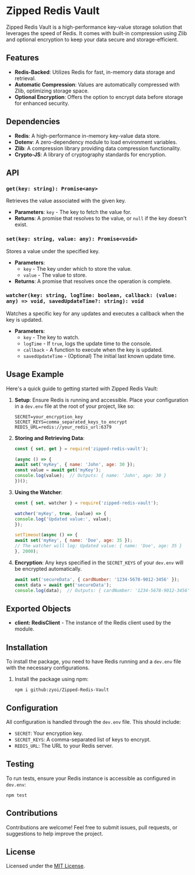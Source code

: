 # Zipped Redis Vault

Zipped Redis Vault is a high-performance key-value storage solution that leverages the speed of Redis. It comes with built-in compression using Zlib and optional encryption to keep your data secure and storage-efficient.

## Features

- **Redis-Backed**: Utilizes Redis for fast, in-memory data storage and retrieval.
- **Automatic Compression**: Values are automatically compressed with Zlib, optimizing storage space.
- **Optional Encryption**: Offers the option to encrypt data before storage for enhanced security.

## Dependencies

- **Redis**: A high-performance in-memory key-value data store.
- **Dotenv**: A zero-dependency module to load environment variables.
- **Zlib**: A compression library providing data compression functionality.
- **Crypto-JS**: A library of cryptography standards for encryption.

## API

### `get(key: string): Promise<any>`

Retrieves the value associated with the given key.

- **Parameters**: `key` - The key to fetch the value for.
- **Returns**: A promise that resolves to the value, or `null` if the key doesn't exist.

### `set(key: string, value: any): Promise<void>`

Stores a value under the specified key.

- **Parameters**:
   - `key` - The key under which to store the value.
   - `value` - The value to store.
- **Returns**: A promise that resolves once the operation is complete.

### `watcher(key: string, logTime: boolean, callback: (value: any) => void, savedUpdateTime?: string): void`

Watches a specific key for any updates and executes a callback when the key is updated.

- **Parameters**:
   - `key` - The key to watch.
   - `logTime` - If `true`, logs the update time to the console.
   - `callback` - A function to execute when the key is updated.
   - `savedUpdateTime` - (Optional) The initial last known update time.

## Usage Example

Here's a quick guide to getting started with Zipped Redis Vault:

1. **Setup**:
   Ensure Redis is running and accessible. Place your configuration in a `dev.env` file at the root of your project, like so:

   ```plaintext
   SECRET=your_encryption_key
   SECRET_KEYS=comma_separated_keys_to_encrypt
   REDIS_URL=redis://your_redis_url:6379
   ```

2. **Storing and Retrieving Data**:

   ```javascript
   const { set, get } = require('zipped-redis-vault');

   (async () => {
   await set('myKey', { name: 'John', age: 30 });
   const value = await get('myKey');
   console.log(value);  // Outputs: { name: 'John', age: 30 }
   })();
   ```

3. **Using the Watcher**:

   ```javascript
   const { set, watcher } = require('zipped-redis-vault');

   watcher('myKey', true, (value) => {
   console.log('Updated value:', value);
   });

   setTimeout(async () => {
   await set('myKey', { name: 'Doe', age: 35 });
   // The watcher will log: Updated value: { name: 'Doe', age: 35 }
   }, 2000);
   ```

4. **Encryption**:
   Any keys specified in the `SECRET_KEYS` of your `dev.env` will be encrypted automatically.

   ```javascript
   await set('secureData', { cardNumber: '1234-5678-9012-3456' });
   const data = await get('secureData');
   console.log(data);  // Outputs: { cardNumber: '1234-5678-9012-3456' }
   ```

## Exported Objects

- **client: RedisClient** - The instance of the Redis client used by the module.

## Installation

To install the package, you need to have Redis running and a `dev.env` file with the necessary configurations.

1. Install the package using npm:

   ```plaintext
   npm i github:zyoi/Zipped-Redis-Vault
   ```

## Configuration

All configuration is handled through the `dev.env` file. This should include:

- `SECRET`: Your encryption key.
- `SECRET_KEYS`: A comma-separated list of keys to encrypt.
- `REDIS_URL`: The URL to your Redis server.

## Testing

To run tests, ensure your Redis instance is accessible as configured in `dev.env`:

```plaintext
npm test
```

## Contributions

Contributions are welcome! Feel free to submit issues, pull requests, or suggestions to help improve the project.

## License

Licensed under the [MIT License](https://choosealicense.com/licenses/mit/).

